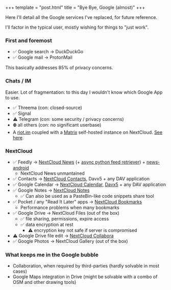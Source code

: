 +++
template = "post.html"
title = "Bye Bye, Google (almost)"
+++

Here I'll detail all the Google services I've replaced, for future reference.

I'll factor in the typical user, mostly wishing for things to "just work".

### <a name='part_i'></a>First and foremost

- :white_check_mark: Google search -> DuckDuckGo
- :white_check_mark: Google mail -> ProtonMail

This basically addresses 85% of privacy concerns.

### <a name='part_ii'></a>Chats / IM

Easier. Lot of fragmentation: to this day I wouldn't know which Google App to use.

- :white_check_mark: Threema (con: closed-source)
- :white_check_mark: Signal
- :warning:️ Telegram (con: some security / privacy concerns)
- :no_entry: all others (con: no significant userbase)
- A [riot.im](https://about.riot.im) coupled with a [Matrix](matrix.org) self-hosted instance on NextCloud. [See here](https://archive.fosdem.org/2018/schedule/event/matrix).

### <a name='part_iii'></a>NextCloud

- :white_check_mark: Feedly -> [NextCloud News](https://github.com/nextcloud/news) (+ [async python feed retriever](https://github.com/nextcloud/news-updater)) + [news-android](https://github.com/nextcloud/news-android)
  - NextCloud News unmantained
- :white_check_mark: Contacts -> [NextCloud Contacts](https://github.com/nextcloud/contacts/), Davx5 + any DAV application
- :white_check_mark: Google Calendar -> [NextCloud Calendar](https://github.com/nextcloud/calendar), [Davx5](https://www.davx5.com) + any DAV application
- :white_check_mark: Google Notes -> [NextCloud Notes](https://github.com/nextcloud/notes)
  - :white_check_mark: Can also be used as a PasteBin-like code snippets share tool
- :white_check_mark: Pocket / any "Read It Later" apps -> [NextCloud Bookmarks](https://github.com/nextcloud/bookmarks)
  - Performance problems when many bookmarks
- :white_check_mark: Google Drive -> NextCloud Files (out of the box)
  - :white_check_mark: file sharing, permissions, expire access
  - :white_check_mark: data encryption at rest
    - :warning: encryption key not safe if server is compromised
- :warning: Google Drive file edit -> [NextCloud Collabora](https://nextcloud.com/collaboraonline/)
- :white_check_mark: Google Photos -> NextCloud Gallery (out of the box)

### <a name='part_iv'></a>What keeps me in the Google bubble

- Collaboration, when required by third-parties (hardly solvable in most cases)
- Google Maps integration in Drive (might be solvable with a combo of OSM and other drawing tools)
